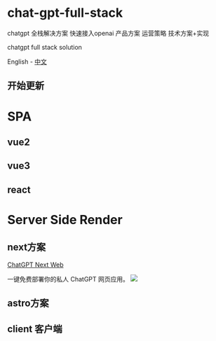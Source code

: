 # chat-gpt-full-stack
chatgpt 全栈解决方案  快速接入openai 
产品方案  运营策略  技术方案+实现

chatgpt full stack solution  

English - [中文](./README.md)


## 开始更新

# SPA
## vue2


## vue3


## react
 
# Server Side Render

## next方案

[ChatGPT Next Web](https://github.com/Yidadaa/ChatGPT-Next-Web)

  一键免费部署你的私人 ChatGPT 网页应用。
<img src="https://raw.githubusercontent.com/Yidadaa/ChatGPT-Next-Web/main/docs/images/cover.png"/>


## astro方案


## client 客户端

## 